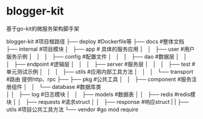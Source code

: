 # blogger-kit
基于go-kit的微服务架构脚手架

blogger-kit #项目根路径
├── deploy #Dockerfile等
├── docs #整体文档
├── internal #项目模块
│   ├── app # 具体的服务应用
│   │   ├── user #用户服务示例
│   │   │   ├── config #配置文件
│   │   │   ├── dao #数据层
│   │   │   ├── endpoint #逻辑层
│   │   │   ├── server #服务层
│   │   │   ├── test #单元测试示例
│   │   │   ├── utils #应用内部工具方法
│   │   │   └── transport #路由 提供http、rpc
├── ├── pkg #公共工具
│   │   ├── component #服务注册组件
│   │   └── database #数据库类   
│   │   ├── log #日志模块
│   │   ├── models #数据表
│   │   ├── redis #redis模块
│   │   ├── requests #请求struct
│   │   ├── response #响应struct
|   |   ├── utils #项目公共工具方法
└── vendor #go mod require